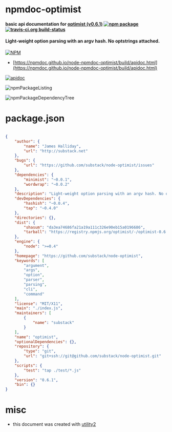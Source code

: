 # npmdoc-optimist

#### basic api documentation for  [optimist (v0.6.1)](https://github.com/substack/node-optimist)  [![npm package](https://img.shields.io/npm/v/npmdoc-optimist.svg?style=flat-square)](https://www.npmjs.org/package/npmdoc-optimist) [![travis-ci.org build-status](https://api.travis-ci.org/npmdoc/node-npmdoc-optimist.svg)](https://travis-ci.org/npmdoc/node-npmdoc-optimist)

#### Light-weight option parsing with an argv hash. No optstrings attached.

[![NPM](https://nodei.co/npm/optimist.png?downloads=true&downloadRank=true&stars=true)](https://www.npmjs.com/package/optimist)

- [https://npmdoc.github.io/node-npmdoc-optimist/build/apidoc.html](https://npmdoc.github.io/node-npmdoc-optimist/build/apidoc.html)

[![apidoc](https://npmdoc.github.io/node-npmdoc-optimist/build/screenCapture.buildCi.browser.%252Ftmp%252Fbuild%252Fapidoc.html.png)](https://npmdoc.github.io/node-npmdoc-optimist/build/apidoc.html)

![npmPackageListing](https://npmdoc.github.io/node-npmdoc-optimist/build/screenCapture.npmPackageListing.svg)

![npmPackageDependencyTree](https://npmdoc.github.io/node-npmdoc-optimist/build/screenCapture.npmPackageDependencyTree.svg)



# package.json

```json

{
    "author": {
        "name": "James Halliday",
        "url": "http://substack.net"
    },
    "bugs": {
        "url": "https://github.com/substack/node-optimist/issues"
    },
    "dependencies": {
        "minimist": "~0.0.1",
        "wordwrap": "~0.0.2"
    },
    "description": "Light-weight option parsing with an argv hash. No optstrings attached.",
    "devDependencies": {
        "hashish": "~0.0.4",
        "tap": "~0.4.0"
    },
    "directories": {},
    "dist": {
        "shasum": "da3ea74686fa21a19a111c326e90eb15a0196686",
        "tarball": "https://registry.npmjs.org/optimist/-/optimist-0.6.1.tgz"
    },
    "engine": {
        "node": ">=0.4"
    },
    "homepage": "https://github.com/substack/node-optimist",
    "keywords": [
        "argument",
        "args",
        "option",
        "parser",
        "parsing",
        "cli",
        "command"
    ],
    "license": "MIT/X11",
    "main": "./index.js",
    "maintainers": [
        {
            "name": "substack"
        }
    ],
    "name": "optimist",
    "optionalDependencies": {},
    "repository": {
        "type": "git",
        "url": "git+ssh://git@github.com/substack/node-optimist.git"
    },
    "scripts": {
        "test": "tap ./test/*.js"
    },
    "version": "0.6.1",
    "bin": {}
}
```



# misc
- this document was created with [utility2](https://github.com/kaizhu256/node-utility2)

